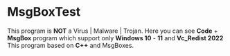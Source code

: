 # MsgBoxTest
This program is **NOT** a Virus | Malware | Trojan. Here you can see **Code** + **MsgBox** program which support only **Windows 10** - **11** and **Vc_Redist 2022**
This program based on **C++** and MsgBoxes.
